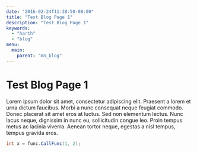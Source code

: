 ```yaml
---
date: "2016-02-24T11:38:50-08:00"
title: "Test Blog Page 1"
description: "Test Blog Page 1"
keywords:
  - "harth"
  - "blog"
menu:
  main:
    parent: "mn_blog"
---
```


# Test Blog Page 1

Lorem ipsum dolor sit amet, consectetur adipiscing elit. Praesent a lorem et urna dictum faucibus. Morbi a nunc consequat neque feugiat commodo. Donec placerat sit amet eros at luctus. Sed non elementum lectus. Nunc lacus neque, dignissim in nunc eu, sollicitudin congue leo. Proin tempus metus ac lacinia viverra. Aenean tortor neque, egestas a nisl tempus, tempus gravida eros.

```java
int x = func.CallFunc(1, 2);
```
